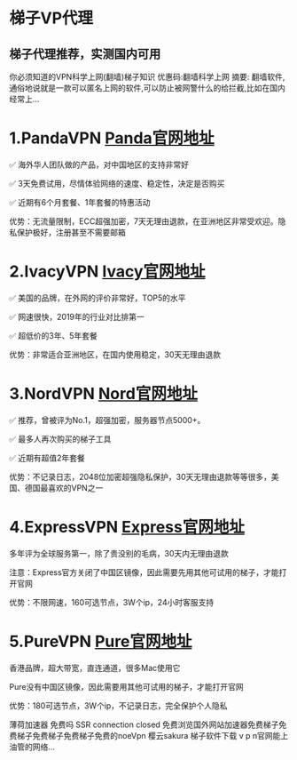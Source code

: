 # 梯子VP代理

## 梯子代理推荐，实测国内可用

你必须知道的VPN科学上网(翻墙)梯子知识 优惠码:翻墙科学上网 摘要: 翻墙软件,通俗地说就是一款可以匿名上网的软件,可以防止被网警什么的给拦截,比如在国内经常上...

# 1.PandaVPN [Panda官网地址](https://www.panhdpe.xyz/r/22216799)
✅ 海外华人团队做的产品，对中国地区的支持非常好

✅ 3天免费试用，尽情体验网络的速度、稳定性，决定是否购买

✅ 近期有6个月套餐、1年套餐的特惠活动

优势：无流量限制，ECC超强加密，7天无理由退款，在亚洲地区非常受欢迎。隐私保护极好，注册甚至不需要邮箱

# 2.IvacyVPN [Ivacy官网地址](https://www.ivacykodi.com/easter-deal-2020/?aff=91814&data1=gitlilu&data2=vp)
✅ 美国的品牌，在外网的评价非常好，TOP5的水平

✅ 网速很快，2019年的行业对比排第一

✅ 超低价的3年、5年套餐

优势：非常适合亚洲地区，在国内使用稳定，30天无理由退款

# 3.NordVPN   [Nord官网地址](https://go.nordlocker.net/aff_c?offer_id=15&aff_id=38201&url_id=6063&aff_sub=gitlilu&aff_click_id=vp)
✅ 推荐，曾被评为No.1，超强加密，服务器节点5000+。

✅ 最多人再次购买的梯子工具

✅ 近期有超值2年套餐

优势：不记录日志，2048位加密超强隐私保护，30天无理由退款等等很多，美国、德国最喜欢的VPN之一

# 4.ExpressVPN [Express官网地址](https://www.xvbelink.com/?a_fid=tizi_vpn&chan=gitlilu&data1=vp)
多年评为全球服务第一，除了贵没别的毛病，30天内无理由退款

注意：Express官方关闭了中国区镜像，因此需要先用其他可试用的梯子，才能打开官网

优势：不限网速，160可选节点，3W个ip，24小时客服支持


# 5.PureVPN [Pure官网地址](https://billing.purevpn.com/aff.php?aff=42611&data1=gitlilu&data2=vp)
香港品牌，超大带宽，直连通道，很多Mac使用它

Pure没有中国区镜像，因此需要用其他可试用的梯子，才能打开官网

优势：180可选节点，3W个ip，不记录日志，完全保护个人隐私


薄荷加速器 免费吗 SSR connection closed 免费浏览国外网站加速器免费梯子免费梯子免费梯子免费梯子免费的noeⅤpn 樱云sakura 梯子软件下载 v p n官网能上油管的网络...
